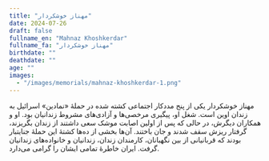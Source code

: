 ```yaml
---
title: "مهناز خوشکردار"
date: 2024-07-26
draft: false
fullname_en: "Mahnaz Khoshkerdar"
fullname_fa: "مهناز خوشکردار"
birthdate: ""
deathdate: ""
age: ""
images:
  - "/images/memorials/mahnaz-khoshkerdar-1.png"
---
```


مهناز خوشکردار یکی از پنج مددکار اجتماعی کشته شده در حملۀ «نمادین» اسرائیل به زندان اوین است. شغل او، پیگیری مرخصی‌ها و آزادی‌های مشروط زندانیان بود. او و همکاران دیگرش، در حالی که پس از اولین اصابت موشک سعی داشتند از زندان بگریزند، گرفتار ریزش سقف شدند و جان باختند. آن‌ها بخشی از ده‌ها کشتۀ این حملۀ جنایتبار بودند که قربانیانی از بین نگهبانان، کارمندان زندان، زندانیان و خانواده‌های زندانیان گرفت. ایران خاطرۀ تمامی ایشان را گرامی می‌دارد.